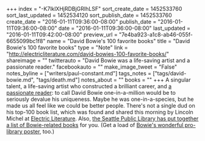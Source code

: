 +++
index = "-K7lklXHjRDBjGRIhLSF"
sort_create_date = 1452533760
sort_last_updated = 1452534120
sort_publish_date = 1452533760
create_date = "2016-01-11T09:36:00-08:00"
publish_date = "2016-01-11T09:36:00-08:00"
date = "2016-01-11T09:36:00-08:00"
last_updated = "2016-01-11T09:42:00-08:00"
preview_url = "7e4ba923-a1c8-ab46-055f-6655099bc1f8"
name = "David Bowie's 100 favorite books"
title = "David Bowie's 100 favorite books"
type = "Note"
link = "http://electricliterature.com/david-bowies-100-favorite-books/"
shareimage = ""
twitterauto = "David Bowie was a life-saving artist and a passionate reader."
facebookauto = ""
make_image_tweet = "False"
notes_byline = ["writers/paul-constant.md"]
tags_notes = ["tags/david-bowie.md", "tags/death.md"]
notes_about = ""
books = ""
+++
A singular talent, a life-saving artist who constructed a brilliant career, and [a passionate reader](http://electricliterature.com/david-bowies-100-favorite-books/): to call David Bowie one-in-a-million would be to seriously devalue his uniqueness. Maybe he was one-in-a-species, but he made us all feel like we could be better people. There's not a single dud on his top-100 book list, which was found and shared this morning by Lincoln Michel at [Electric Literature](http://electricliterature.com/david-bowies-100-favorite-books/). Also, [the Seattle Public Library has put together a list of Bowie-related books](https://seattle.bibliocommons.com/list/share/72535308_rainy_day_librarian/571420248_david_bowie_book_list) for you. (Get a load of [Bowie's wonderful pro-library poster](https://twitter.com/CNRGillLibrary/status/686587336260468737?ref_src=twsrc%5Etfw), too.)